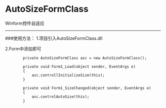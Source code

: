 # AutoSizeFormClass
Winform控件自适应

---

###使用方法：
1.项目引入AutoSizeFormClass.dll

2.Form中添加即可
```
        private AutoSizeFormClass asc = new AutoSizeFormClass();

        private void Form1_Load(object sender, EventArgs e)
        {
            asc.controllInitializeSize(this);
        }

        private void Form1_SizeChanged(object sender, EventArgs e)
        {
            asc.controlAutoSize(this);
        }
```
